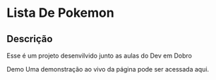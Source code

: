 <h1>Lista De Pokemon</h1>

<h2>Descrição</h2>

<p>Esse é um projeto desenvilvido junto as aulas do Dev em Dobro</p>

Demo
Uma demonstração ao vivo da página pode ser acessada <a src="">aqui</a>.

